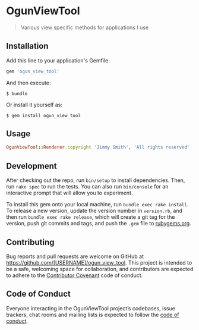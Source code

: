 # OgunViewTool

> Various view specific methods for applications I use

## Installation

Add this line to your application's Gemfile:

```ruby
gem 'ogun_view_tool'
```

And then execute:

    $ bundle

Or install it yourself as:

    $ gem install ogun_view_tool

## Usage

```ruby
OgunViewTool::Renderer.copyright 'Jimmy Smith', 'All rights reserved'
```
## Development

After checking out the repo, run `bin/setup` to install dependencies. Then, run `rake spec` to run the tests. You can also run `bin/console` for an interactive prompt that will allow you to experiment.

To install this gem onto your local machine, run `bundle exec rake install`. To release a new version, update the version number in `version.rb`, and then run `bundle exec rake release`, which will create a git tag for the version, push git commits and tags, and push the `.gem` file to [rubygems.org](https://rubygems.org).

## Contributing

Bug reports and pull requests are welcome on GitHub at https://github.com/[USERNAME]/ogun_view_tool. This project is intended to be a safe, welcoming space for collaboration, and contributors are expected to adhere to the [Contributor Covenant](http://contributor-covenant.org) code of conduct.

## Code of Conduct

Everyone interacting in the OgunViewTool project’s codebases, issue trackers, chat rooms and mailing lists is expected to follow the [code of conduct](https://github.com/[USERNAME]/ogun_view_tool/blob/master/CODE_OF_CONDUCT.md).
